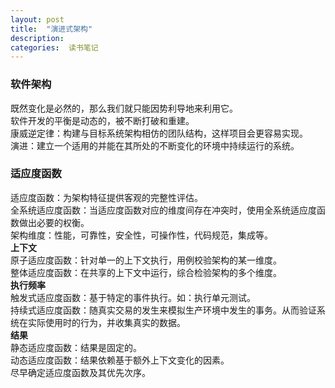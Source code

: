 ```yaml
---
layout: post
title:  "演进式架构"
description: 
categories:  读书笔记 
---
```


### 软件架构
既然变化是必然的，那么我们就只能因势利导地来利用它。  
软件开发的平衡是动态的，被不断打破和重建。  
康威逆定律：构建与目标系统架构相仿的团队结构，这样项目会更容易实现。  
演进：建立一个适用的并能在其所处的不断变化的环境中持续运行的系统。  

### 适应度函数
适应度函数：为架构特征提供客观的完整性评估。  
全系统适应度函数：当适应度函数对应的维度间存在冲突时，使用全系统适应度函数做出必要的权衡。  
架构维度：性能，可靠性，安全性，可操作性，代码规范，集成等。  
**上下文**  
原子适应度函数：针对单一的上下文执行，用例校验架构的某一维度。  
整体适应度函数：在共享的上下文中运行，综合检验架构的多个维度。  
**执行频率**  
触发式适应度函数：基于特定的事件执行。如：执行单元测试。  
持续式适应度函数：随真实交易的发生来模拟生产环境中发生的事务。从而验证系统在实际使用时的行为，并收集真实的数据。  
**结果**  
静态适应度函数：结果是固定的。  
动态适应度函数：结果依赖基于额外上下文变化的因素。  
尽早确定适应度函数及其优先次序。  
